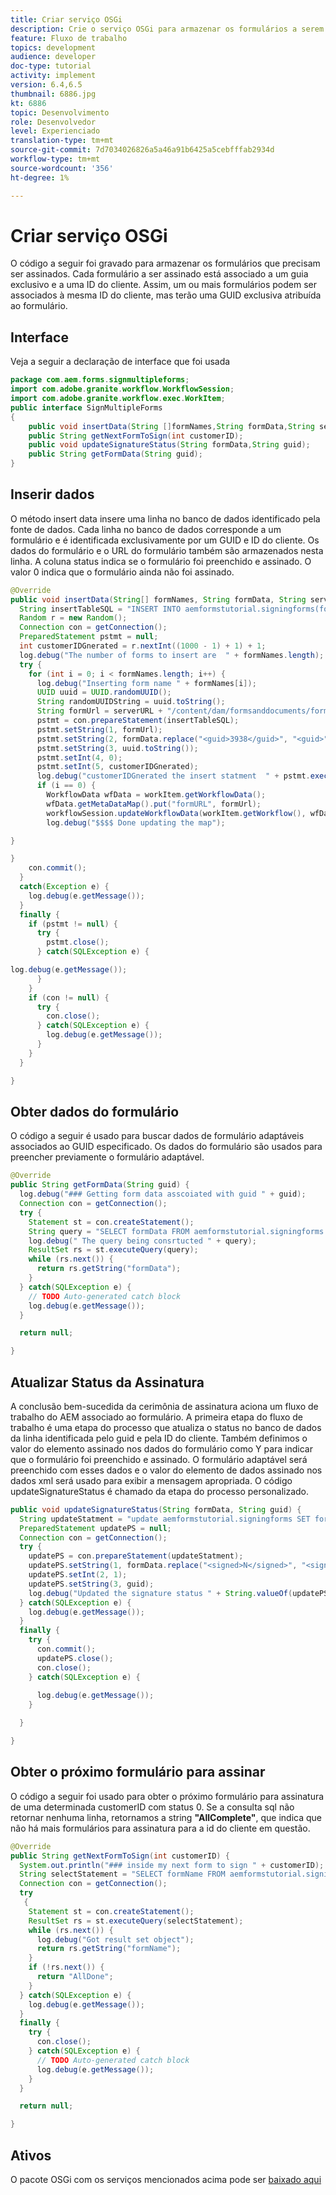 ```yaml
---
title: Criar serviço OSGi
description: Crie o serviço OSGi para armazenar os formulários a serem assinados
feature: Fluxo de trabalho
topics: development
audience: developer
doc-type: tutorial
activity: implement
version: 6.4,6.5
thumbnail: 6886.jpg
kt: 6886
topic: Desenvolvimento
role: Desenvolvedor
level: Experienciado
translation-type: tm+mt
source-git-commit: 7d7034026826a5a46a91b6425a5cebfffab2934d
workflow-type: tm+mt
source-wordcount: '356'
ht-degree: 1%

---
```



# Criar serviço OSGi

O código a seguir foi gravado para armazenar os formulários que precisam ser assinados. Cada formulário a ser assinado está associado a um guia exclusivo e a uma ID do cliente. Assim, um ou mais formulários podem ser associados à mesma ID do cliente, mas terão uma GUID exclusiva atribuída ao formulário.

## Interface

Veja a seguir a declaração de interface que foi usada

```java
package com.aem.forms.signmultipleforms;
import com.adobe.granite.workflow.WorkflowSession;
import com.adobe.granite.workflow.exec.WorkItem;
public interface SignMultipleForms
{
    public void insertData(String []formNames,String formData,String serverURL,WorkItem workItem, WorkflowSession workflowSession);
    public String getNextFormToSign(int customerID);
    public void updateSignatureStatus(String formData,String guid);
    public String getFormData(String guid);
}
```



## Inserir dados

O método insert data insere uma linha no banco de dados identificado pela fonte de dados. Cada linha no banco de dados corresponde a um formulário e é identificada exclusivamente por um GUID e ID do cliente. Os dados do formulário e o URL do formulário também são armazenados nesta linha. A coluna status indica se o formulário foi preenchido e assinado. O valor 0 indica que o formulário ainda não foi assinado.

```java
@Override
public void insertData(String[] formNames, String formData, String serverURL, WorkItem workItem, WorkflowSession workflowSession) {
  String insertTableSQL = "INSERT INTO aemformstutorial.signingforms(formName,formData,guid,status,customerID) VALUES(?,?,?,?,?)";
  Random r = new Random();
  Connection con = getConnection();
  PreparedStatement pstmt = null;
  int customerIDGnerated = r.nextInt((1000 - 1) + 1) + 1;
  log.debug("The number of forms to insert are  " + formNames.length);
  try {
    for (int i = 0; i < formNames.length; i++) {
      log.debug("Inserting form name " + formNames[i]);
      UUID uuid = UUID.randomUUID();
      String randomUUIDString = uuid.toString();
      String formUrl = serverURL + "/content/dam/formsanddocuments/formsandsigndemo/" + formNames[i] + "/jcr:content?wcmmode=disabled&guid=" + randomUUIDString + "&customerID=" + customerIDGnerated;
      pstmt = con.prepareStatement(insertTableSQL);
      pstmt.setString(1, formUrl);
      pstmt.setString(2, formData.replace("<guid>3938</guid>", "<guid>" + uuid + "</guid>"));
      pstmt.setString(3, uuid.toString());
      pstmt.setInt(4, 0);
      pstmt.setInt(5, customerIDGnerated);
      log.debug("customerIDGnerated the insert statment  " + pstmt.execute());
      if (i == 0) {
        WorkflowData wfData = workItem.getWorkflowData();
        wfData.getMetaDataMap().put("formURL", formUrl);
        workflowSession.updateWorkflowData(workItem.getWorkflow(), wfData);
        log.debug("$$$$ Done updating the map");

}

}
    con.commit();
  }
  catch(Exception e) {
    log.debug(e.getMessage());
  }
  finally {
    if (pstmt != null) {
      try {
        pstmt.close();
      } catch(SQLException e) {

log.debug(e.getMessage());
      }
    }
    if (con != null) {
      try {
        con.close();
      } catch(SQLException e) {
        log.debug(e.getMessage());
      }
    }
  }

}
```


## Obter dados do formulário

O código a seguir é usado para buscar dados de formulário adaptáveis associados ao GUID especificado. Os dados do formulário são usados para preencher previamente o formulário adaptável.

```java
@Override
public String getFormData(String guid) {
  log.debug("### Getting form data asscoiated with guid " + guid);
  Connection con = getConnection();
  try {
    Statement st = con.createStatement();
    String query = "SELECT formData FROM aemformstutorial.signingforms where guid = '" + guid + "'" + "";
    log.debug(" The query being consrtucted " + query);
    ResultSet rs = st.executeQuery(query);
    while (rs.next()) {
      return rs.getString("formData");
    }
  } catch(SQLException e) {
    // TODO Auto-generated catch block
    log.debug(e.getMessage());
  }

  return null;

}
```

## Atualizar Status da Assinatura

A conclusão bem-sucedida da cerimônia de assinatura aciona um fluxo de trabalho do AEM associado ao formulário. A primeira etapa do fluxo de trabalho é uma etapa do processo que atualiza o status no banco de dados da linha identificada pelo guid e pela ID do cliente. Também definimos o valor do elemento assinado nos dados do formulário como Y para indicar que o formulário foi preenchido e assinado. O formulário adaptável será preenchido com esses dados e o valor do elemento de dados assinado nos dados xml será usado para exibir a mensagem apropriada. O código updateSignatureStatus é chamado da etapa do processo personalizado.


```java
public void updateSignatureStatus(String formData, String guid) {
  String updateStatment = "update aemformstutorial.signingforms SET formData = ?, status = ? where guid = ?";
  PreparedStatement updatePS = null;
  Connection con = getConnection();
  try {
    updatePS = con.prepareStatement(updateStatment);
    updatePS.setString(1, formData.replace("<signed>N</signed>", "<signed>Y</signed>"));
    updatePS.setInt(2, 1);
    updatePS.setString(3, guid);
    log.debug("Updated the signature status " + String.valueOf(updatePS.execute()));
  } catch(SQLException e) {
    log.debug(e.getMessage());
  }
  finally {
    try {
      con.commit();
      updatePS.close();
      con.close();
    } catch(SQLException e) {
      
      log.debug(e.getMessage());
    }

  }

}
```

## Obter o próximo formulário para assinar

O código a seguir foi usado para obter o próximo formulário para assinatura de uma determinada customerID com status 0. Se a consulta sql não retornar nenhuma linha, retornamos a string **&quot;AllComplete&quot;**, que indica que não há mais formulários para assinatura para a id do cliente em questão.

```java
@Override
public String getNextFormToSign(int customerID) {
  System.out.println("### inside my next form to sign " + customerID);
  String selectStatement = "SELECT formName FROM aemformstutorial.signingforms where status = 0 and customerID=" + customerID;
  Connection con = getConnection();
  try
   {
    Statement st = con.createStatement();
    ResultSet rs = st.executeQuery(selectStatement);
    while (rs.next()) {
      log.debug("Got result set object");
      return rs.getString("formName");
    }
    if (!rs.next()) {
      return "AllDone";
    }
  } catch(SQLException e) {
    log.debug(e.getMessage());
  }
  finally {
    try {
      con.close();
    } catch(SQLException e) {
      // TODO Auto-generated catch block
      log.debug(e.getMessage());
    }
  }

  return null;

}
```



## Ativos

O pacote OSGi com os serviços mencionados acima pode ser [baixado aqui](assets/sign-multiple-forms.jar)